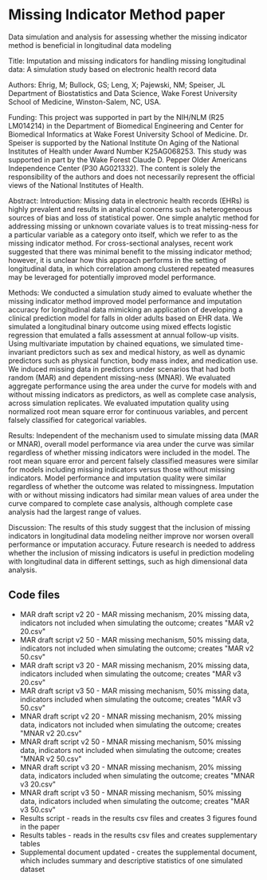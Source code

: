 # Missing Indicator Method paper
Data simulation and analysis for assessing whether the missing indicator method is beneficial in longitudinal data modeling 

Title: Imputation and missing indicators for handling missing longitudinal data: A simulation study based on electronic health record data

Authors: Ehrig, M; Bullock, GS; Leng, X; Pajewski, NM; Speiser, JL
Department of Biostatistics and Data Science, Wake Forest University School of Medicine, Winston-Salem, NC, USA.

Funding: This project was supported in part by the NIH/NLM (R25 LM014214) in the Department of Biomedical Engineering and Center for Biomedical Informatics at Wake Forest University School of Medicine. Dr. Speiser is supported by the National Institute On Aging of the National Institutes of Health under Award Number K25AG068253. This study was supported in part by the Wake Forest Claude D. Pepper Older Americans Independence Center (P30 AG021332). The content is solely the responsibility of the authors and does not necessarily represent the official views of the National Institutes of Health.

Abstract: 
Introduction: Missing data in electronic health records (EHRs) is highly prevalent and results in analytical concerns such as heterogeneous sources of bias and loss of statistical power. One simple analytic method for addressing missing or unknown covariate values is to treat missing-ness for a particular variable as a category onto itself, which we refer to as the missing indicator method.  For cross-sectional analyses, recent work suggested that there was minimal benefit to the missing indicator method; however, it is unclear how this approach performs in the setting of longitudinal data, in which correlation among clustered repeated measures may be leveraged for potentially improved model performance.  

Methods: We conducted a simulation study aimed to evaluate whether the missing indicator method improved model performance and imputation accuracy for longitudinal data mimicking an application of developing a clinical prediction model for falls in older adults based on EHR data. We simulated a longitudinal binary outcome using mixed effects logistic regression that emulated a falls assessment at annual follow-up visits. Using multivariate imputation by chained equations, we simulated time-invariant predictors such as sex and medical history, as well as dynamic predictors such as physical function, body mass index, and medication use. We induced missing data in predictors under scenarios that had both random (MAR) and dependent missing-ness (MNAR). We evaluated aggregate performance using the area under the curve for models with and without missing indicators as predictors, as well as complete case analysis, across simulation replicates. We evaluated imputation quality using normalized root mean square error for continuous variables, and percent falsely classified for categorical variables.  

Results: Independent of the mechanism used to simulate missing data (MAR or MNAR), overall model performance via area under the curve was similar regardless of whether missing indicators were included in the model. The root mean square error and percent falsely classified measures were similar for models including missing indicators versus those without missing indicators. Model performance and imputation quality were similar regardless of whether the outcome was related to missingness. Imputation with or without missing indicators had similar mean values of area under the curve compared to complete case analysis, although complete case analysis had the largest range of values. 

Discussion: The results of this study suggest that the inclusion of missing indicators in longitudinal data modeling neither improve nor worsen overall performance or imputation accuracy.  Future research is needed to address whether the inclusion of missing indicators is useful in prediction modeling with longitudinal data in different settings, such as high dimensional data analysis.
 

## Code files
* MAR draft script v2 20 - MAR missing mechanism, 20% missing data, indicators not included when simulating the outcome; creates "MAR v2 20.csv"
* MAR draft script v2 50 - MAR missing mechanism, 50% missing data, indicators not included when simulating the outcome; creates "MAR v2 50.csv"
* MAR draft script v3 20 - MAR missing mechanism, 20% missing data, indicators included when simulating the outcome; creates "MAR v3 20.csv"
* MAR draft script v3 50 - MAR missing mechanism, 50% missing data, indicators included when simulating the outcome; creates "MAR v3 50.csv"
* MNAR draft script v2 20 - MNAR missing mechanism, 20% missing data, indicators not included when simulating the outcome; creates "MNAR v2 20.csv"
* MNAR draft script v2 50 - MNAR missing mechanism, 50% missing data, indicators not included when simulating the outcome; creates "MNAR v2 50.csv"
* MNAR draft script v3 20 - MNAR missing mechanism, 20% missing data, indicators included when simulating the outcome; creates "MNAR v3 20.csv"
* MNAR draft script v3 50 - MNAR missing mechanism, 50% missing data, indicators included when simulating the outcome; creates "MAR v3 50.csv"
* Results script - reads in the results csv files and creates 3 figures found in the paper
* Results tables - reads in the results csv files and creates supplementary tables
* Supplemental document updated - creates the supplemental document, which includes summary and descriptive statistics of one simulated dataset
